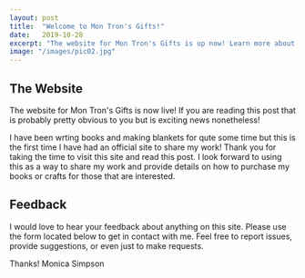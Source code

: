 ```yaml
---
layout: post
title:  "Welcome to Mon Tron's Gifts!"
date:   2019-10-28
excerpt: "The website for Mon Tron's Gifts is up now! Learn more about us"
image: "/images/pic02.jpg"
---
```


## The Website
The website for Mon Tron's Gifts is now live!  If you are reading this post that is probably pretty obvious to you but is exciting news nonetheless!  

I have been wrting books and making blankets for qute some time but this is the first time I have had an official site to share my work!  Thank you for taking the time to visit this site and read this post.  I look forward to using this as a way to share my work and provide details on how to purchase my books or crafts for those that are interested.

## Feedback

I would love to hear your feedback about anything on this site.  Please use the form located below to get in contact with me.  Feel free to report issues, provide suggestions, or even just to make requests.

Thanks!
Monica Simpson
